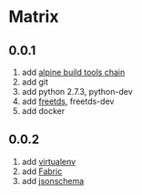Matrix
===================

0.0.1
----------------------------
1. add [alpine build tools chain](http://pkgs.alpinelinux.org/package/v3.4/main/x86_64/build-base)
2. add git
3. add python 2.7.3, python-dev
4. add [freetds](http://www.freetds.org), freetds-dev
5. add docker

0.0.2
--------------------------
1. add [virtualenv](https://virtualenv.pypa.io/en/stable)
2. add [Fabric](http://www.fabfile.org)
3. add [jsonschema](https://github.com/Julian/jsonschema)